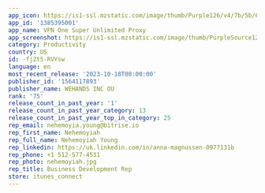```yaml
---
app_icon: https://is1-ssl.mzstatic.com/image/thumb/Purple126/v4/7b/5b/62/7b5b62cd-ece2-14db-14a4-b065138cc7e2/AppIcon-0-0-1x_U007emarketing-0-10-0-0-85-220.png/1024x1024bb.png
app_id: '1385395001'
app_name: VPN One Super Unlimited Proxy
app_screenshot: https://is1-ssl.mzstatic.com/image/thumb/PurpleSource125/v4/1b/48/98/1b48982c-59fa-c5e8-fd22-c4bb055d5916/3efd1969-f6d1-4067-9006-7d6621d675e0_AS_Screen_-_1_-_6.5_-_EN.png/1284x2778bb.png
category: Productivity
country: US
id: -fjZt5-RVYsw
language: en
most_recent_release: '2023-10-18T00:00:00'
publisher_id: '1564117893'
publisher_name: WEHANDS INC OU
rank: '75'
release_count_in_past_year: '1'
release_count_in_past_year_category: 13
release_count_in_past_year_top_in_category: 25
rep_email: nehemoyia.young@bitrise.io
rep_first_name: Nehemoyiah
rep_full_name: Nehemoyiah Young
rep_linkedin: https://uk.linkedin.com/in/anna-magnussen-0977131b
rep_phone: +1 512-577-4531
rep_photo: nehemoyiah.jpg
rep_title: Business Development Rep
store: itunes_connect
---
```

